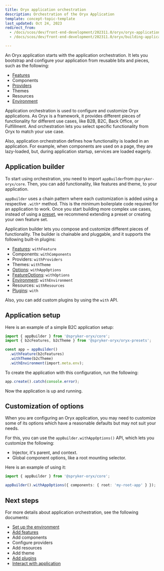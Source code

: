 ```yaml
---
title: Oryx application orchestration
description: Orchestration of the Oryx Application
template: concept-topic-template
last_updated: Oct 24, 2023
redirect_from:
  - /docs/scos/dev/front-end-development/202311.0/oryx/oryx-application-orchestration/oryx-application-orchestration.html
  - /docs/scos/dev/front-end-development/202311.0/oryx/building-applications/oryx-application-orchestration/oryx-application-orchestration.html

---
```



An Oryx application starts with the application orchestration. It lets you bootstrap and configure your application from reusable bits and pieces, such as the following:

- [Features](/docs/dg/dev/frontend-development/{{page.version}}/oryx/building-applications/oryx-application-orchestration/oryx-application-feature.html)
- Components <!-- TODO: Link to components -->
- [Providers](/docs/dg/dev/frontend-development/{{page.version}}/oryx/architecture/dependency-injection/dependency-injection-providing-services.html)
- Themes <!-- TODO: Link to themes -->
- Resources <!-- TODO: Link to resources -->
- [Environment](/docs/dg/dev/frontend-development/{{page.version}}/oryx/building-applications/oryx-application-orchestration/oryx-application-environment.html)

Application orchestration is used to configure and customize Oryx applications. As Oryx is a framework, it provides different pieces of functionality for different use cases, like B2B, B2C, Back Office, or Fulfillment. And orchestration lets you select specific functionality from Oryx to match your use case.

Also, application orchestration defines how functionality is loaded in an application. For example, when components are used on a page, they are lazy-loaded, but, during application startup, services are loaded eagerly.

## Application builder

To start using orchestration, you need to import `appBuilder`from `@spryker-oryx/core`. Then, you can add functionality, like features and theme, to your application.

`appBuilder` uses a chain pattern where each customization is added using a respective `.with*` method. This is the minimum boilerplate code required for an application to work. Once you start building more complex use cases, instead of using a [preset](/docs/dg/dev/frontend-development/{{page.version}}/oryx/oryx-presets.html), we recommend extending a preset or creating your own feature set.

Application builder lets you compose and customize different pieces of functionality. The builder is chainable and pluggable, and it supports the following built-in plugins:

- [Features](/docs/dg/dev/frontend-development/{{page.version}}/oryx/building-applications/oryx-application-orchestration/oryx-application-feature.html): `withFeature`
- Components: `withComponents` <!-- TODO: Link to components -->
- Providers: `withProviders` <!-- TODO: Link to providers -->
- Themes: `withTheme` <!-- TODO: Link to themes -->
- [Options](#customization-of-options): `withAppOptions`
- [FeatureOptions](/docs/dg/dev/frontend-development/{{page.version}}/oryx/building-applications/oryx-application-orchestration/oryx-application-feature.html): `withOptions`
- [Environment](/docs/dg/dev/frontend-development/{{page.version}}/oryx/building-applications/oryx-application-orchestration/oryx-application-environment.html): `withEnvironment`
- Resources: `withResources`
- [Plugins](/docs/dg/dev/frontend-development/{{page.version}}/oryx/building-applications/oryx-application-orchestration/oryx-application-plugins.html): `with`

Also, you can add custom plugins by using the `with` API.

## Application setup

Here is an example of a simple B2C application setup:

```ts
import { appBuilder } from '@spryker-oryx/core';
import { b2cFeatures, b2cTheme } from '@spryker-oryx/oryx-presets';

const app = appBuilder()
  .withFeature(b2cFeatures)
  .withTheme(b2cTheme)
  .withEnvironment(import.meta.env);
```

To create the application with this configuration, run the following:

```ts
app.create().catch(console.error);
```

Now the application is up and running.

## Customization of options

When you are configuring an Oryx application, you may need to customize some of its options which have a reasonable defaults but may not suit your needs.

For this, you can use the `appBuilder.withAppOptions()` API, which lets you customize the following:

- Injector, it's parent, and context.
- Global component options, like a root mounting selector.

Here is an example of using it:

```ts
import { appBuilder } from '@spryker-oryx/core';

appBuilder().withAppOptions({ components: { root: 'my-root-app' } });
```

## Next steps

For more details about application orchestration, see the following documents:

- [Set up the environment](/docs/dg/dev/frontend-development/{{page.version}}/oryx/building-applications/oryx-application-orchestration/oryx-application-environment.html)
- [Add features](/docs/dg/dev/frontend-development/{{page.version}}/oryx/building-applications/oryx-application-orchestration/oryx-application-feature.html)
- Add components <!-- TODO: Link to components -->
- Configure providers <!-- TODO: Link to providers -->
- Add resources <!-- TODO: Link to resources -->
- Add theme <!-- TODO: Link to theme -->
- [Add plugins](/docs/dg/dev/frontend-development/{{page.version}}/oryx/building-applications/oryx-application-orchestration/oryx-application-plugins.html)
- [Interact with application](/docs/dg/dev/frontend-development/{{page.version}}/oryx/building-applications/oryx-application-orchestration/oryx-application.html)
